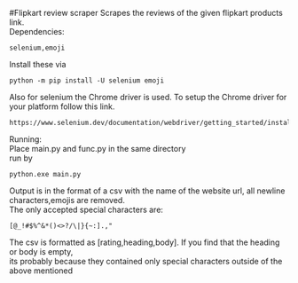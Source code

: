 #Flipkart review scraper
Scrapes the reviews of the given flipkart products link.  
Dependencies:  
```
selenium,emoji  
```
Install these via  
```
python -m pip install -U selenium emoji  
```
Also for selenium the Chrome driver is used. To setup the Chrome driver for your platform follow this link. 
```
https://www.selenium.dev/documentation/webdriver/getting_started/install_drivers/  
```
Running:  
Place main.py and func.py in the same directory  
run by  
```
python.exe main.py  
```
Output is in the format of a csv with the name of the website url, all newline characters,emojis are removed.  
The only accepted special characters are:  
```
[@_!#$%^&*()<>?/\|}{~:].,"  
```
The csv is formatted as [rating,heading,body]. If you find that the heading or body is empty,  
its probably because they contained only special characters outside of the above mentioned  
